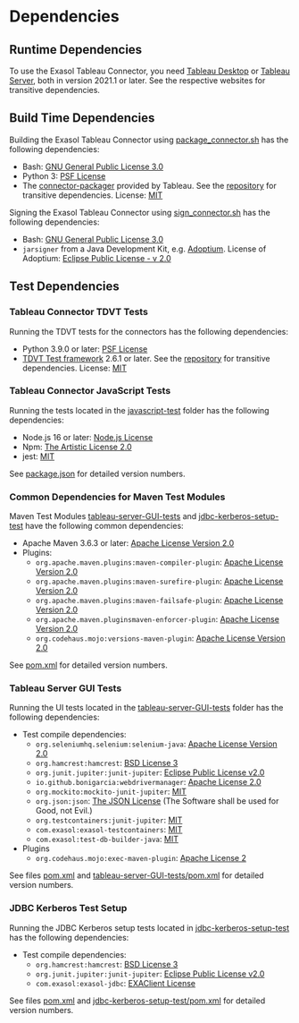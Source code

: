 
# Dependencies

## Runtime Dependencies

To use the Exasol Tableau Connector, you need [Tableau Desktop](https://www.tableau.com/products/desktop) or [Tableau Server](https://www.tableau.com/products/server), both in version 2021.1 or later. See the respective websites for transitive dependencies.

## Build Time Dependencies

Building the Exasol Tableau Connector using [package_connector.sh](./tools/package_connector.sh) has the following dependencies:

* Bash: [GNU General Public License 3.0][GPL3]
* Python 3: [PSF License](https://docs.python.org/3/license.html#psf-license-agreement-for-python-release)
* The [connector-packager](https://github.com/tableau/connector-plugin-sdk/tree/master/connector-packager) provided by Tableau. See the [repository](https://github.com/tableau/connector-plugin-sdk) for transitive dependencies. License: [MIT](https://github.com/tableau/connector-plugin-sdk/blob/master/connector-packager/LICENSE)

Signing the Exasol Tableau Connector using [sign_connector.sh](./tools/sign_connector.sh) has the following dependencies:

* Bash: [GNU General Public License 3.0][GPL3]
* `jarsigner` from a Java Development Kit, e.g. [Adoptium](https://adoptium.net/). License of Adoptium: [Eclipse Public License - v 2.0][EPL2]

## Test Dependencies

### Tableau Connector TDVT Tests

Running the TDVT tests for the connectors has the following dependencies:

* Python 3.9.0 or later: [PSF License](https://docs.python.org/3/license.html#psf-license-agreement-for-python-release)
* [TDVT Test framework](https://github.com/tableau/connector-plugin-sdk/tree/master/tdvt) 2.6.1 or later. See the [repository](https://github.com/tableau/connector-plugin-sdk) for transitive dependencies. License: [MIT](https://github.com/tableau/connector-plugin-sdk/blob/master/tdvt/LICENSE.txt)

### Tableau Connector JavaScript Tests

Running the tests located in the [javascript-test](./javascript-test/) folder has the following dependencies:

* Node.js 16 or later: [Node.js License](https://raw.githubusercontent.com/nodejs/node/master/LICENSE)
* Npm: [The Artistic License 2.0](https://github.com/npm/cli/blob/latest/LICENSE)
* jest: [MIT](https://github.com/facebook/jest/blob/main/LICENSE)

See [package.json](./javascript-test/package.json) for detailed version numbers.

### Common Dependencies for Maven Test Modules

Maven Test Modules [tableau-server-GUI-tests](./tableau-server-GUI-tests/) and [jdbc-kerberos-setup-test](./jdbc-kerberos-setup-test/) have the following common dependencies:

* Apache Maven 3.6.3 or later: [Apache License Version 2.0][Apache2]
* Plugins:
    * `org.apache.maven.plugins:maven-compiler-plugin`: [Apache License Version 2.0][Apache2]
    * `org.apache.maven.plugins:maven-surefire-plugin`: [Apache License Version 2.0][Apache2]
    * `org.apache.maven.plugins:maven-failsafe-plugin`: [Apache License Version 2.0][Apache2]
    * `org.apache.maven.pluginsmaven-enforcer-plugin`: [Apache License Version 2.0][Apache2]
    * `org.codehaus.mojo:versions-maven-plugin`: [Apache License Version 2.0][Apache2]

See [pom.xml](./pom.xml) for detailed version numbers.

### Tableau Server GUI Tests

Running the UI tests located in the [tableau-server-GUI-tests](./tableau-server-GUI-tests/) folder has the following dependencies:

* Test compile dependencies:
    * `org.seleniumhq.selenium:selenium-java`: [Apache License Version 2.0](https://github.com/SeleniumHQ/selenium/blob/trunk/LICENSE)
    * `org.hamcrest:hamcrest`: [BSD License 3][BSD3]
    * `org.junit.jupiter:junit-jupiter`: [Eclipse Public License v2.0][EPL2]
    * `io.github.bonigarcia:webdrivermanager`: [Apache License 2.0](https://github.com/bonigarcia/webdrivermanager/blob/master/LICENSE)
    * `org.mockito:mockito-junit-jupiter`: [MIT](https://github.com/mockito/mockito/blob/main/LICENSE)
    * `org.json:json`: [The JSON License](https://json.org/license.html) (The Software shall be used for Good, not Evil.)
    * `org.testcontainers:junit-jupiter`: [MIT](https://github.com/testcontainers/testcontainers-java/blob/master/LICENSE)
    * `com.exasol:exasol-testcontainers`: [MIT](https://github.com/exasol/exasol-testcontainers/blob/main/LICENSE)
    * `com.exasol:test-db-builder-java`: [MIT](https://github.com/exasol/test-db-builder-java/blob/main/LICENSE)
* Plugins
    * `org.codehaus.mojo:exec-maven-plugin`: [Apache License 2](https://www.mojohaus.org/exec-maven-plugin/licenses.html)

See files [pom.xml](./pom.xml) and [tableau-server-GUI-tests/pom.xml](./tableau-server-GUI-tests/pom.xml) for detailed version numbers.

### JDBC Kerberos Test Setup

Running the JDBC Kerberos setup tests located in [jdbc-kerberos-setup-test](./jdbc-kerberos-setup-test/) has the following dependencies:

* Test compile dependencies:
    * `org.hamcrest:hamcrest`: [BSD License 3][BSD3]
    * `org.junit.jupiter:junit-jupiter`: [Eclipse Public License v2.0][EPL2]
    * `com.exasol:exasol-jdbc`: [EXAClient License](https://docs.exasol.com/connect_exasol/drivers/jdbc.htm)

See files [pom.xml](./pom.xml) and [jdbc-kerberos-setup-test/pom.xml](./jdbc-kerberos-setup-test/pom.xml) for detailed version numbers.

[Apache2]: https://www.apache.org/licenses/LICENSE-2.0
[BSD3]: http://opensource.org/licenses/BSD-3-Clause
[EPL2]: https://www.eclipse.org/legal/epl-2.0/
[GPL3]: https://www.gnu.org/licenses/gpl-3.0